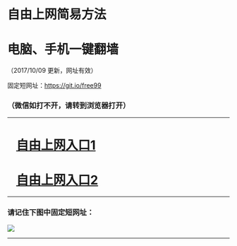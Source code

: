 ﻿# 自由上网简易方法

# 电脑、手机一键翻墙

（2017/10/09 更新，网址有效）

固定短网址：https://git.io/free99

### （微信如打不开，请转到浏览器打开）


***





# &nbsp;&nbsp; <a href="http://ft2586720068.fwq-tz-1001.info/fwqtz01.html?t=10090018874 " target="_blank">自由上网入口1</a>
# &nbsp;&nbsp; <a href="http://ft6127553.fwq-tz-1002.info/fwqtz02.html?t=10090011737 " target="_blank">自由上网入口2</a>
***

### 请记住下图中固定短网址：

<img src="https://s3-us-west-2.amazonaws.com/fwq-1001/yjfq-20170905okok.png" /> 


***

